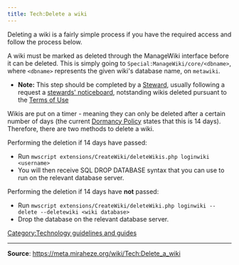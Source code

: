 ```yaml
---
title: Tech:Delete a wiki
---
```


Deleting a wiki is a fairly simple process if you have the required access and follow the process below.

A wiki must be marked as deleted through the ManageWiki interface before it can be deleted. This is simply going to `Special:ManageWiki/core/<dbname>`, where `<dbname>` represents the given wiki's database name, on `metawiki`.
* **Note:** This step should be completed by a [Steward](https://meta.miraheze.org/wiki/Stewards), usually following a request a [stewards' noticeboard](https://meta.miraheze.org/wiki/stewards'_noticeboard), notstanding wikis deleted pursuant to the [Terms of Use](https://meta.miraheze.org/wiki/Terms_of_Use)

Wikis are put on a timer - meaning they can only be deleted after a certain number of days (the current [Dormancy Policy](https://meta.miraheze.org/wiki/Dormancy_Policy) states that this is 14 days). Therefore, there are two methods to delete a wiki.

Performing the deletion if 14 days have passed:
* Run `mwscript extensions/CreateWiki/deleteWikis.php loginwiki <username>`
* You will then receive SQL DROP DATABASE syntax that you can use to run on the relevant database server.

Performing the deletion if 14 days have **not** passed:
* Run `mwscript extensions/CreateWiki/deleteWiki.php loginwiki --delete --deletewiki <wiki database>`
* Drop the database on the relevant database server.

[Category:Technology guidelines and guides](https://meta.miraheze.org/wiki/Category:Technology_guidelines_and_guides)

----
**Source**: https://meta.miraheze.org/wiki/Tech:Delete_a_wiki